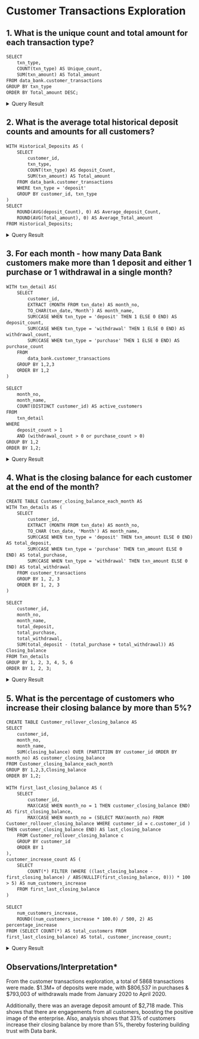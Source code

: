 # Customer Transactions Exploration
## 1. What is the unique count and total amount for each transaction type?
```pgsql
SELECT 
	txn_type,
	COUNT(txn_type) AS Unique_count,
	SUM(txn_amount) AS Total_amount
FROM data_bank.customer_transactions
GROUP BY txn_type
ORDER BY Total_amount DESC;
```
<details><summary>Query Result</summary>

![alt text](<Screenshot (51).png>)
</details>

## 2. What is the average total historical deposit counts and amounts for all customers?
```pgsql
WITH Historical_Deposits AS (
	SELECT  
		customer_id,
		txn_type,
		COUNT(txn_type) AS deposit_Count,
		SUM(txn_amount) AS Total_amount
	FROM data_bank.customer_transactions
	WHERE txn_type = 'deposit'
	GROUP BY customer_id, txn_type
)
SELECT 
	ROUND(AVG(deposit_Count), 0) AS Average_deposit_Count,
	ROUND(AVG(Total_amount), 0) AS Average_Total_amount
FROM Historical_Deposits;
```
<details><summary>Query Result</summary>

![alt text](<Screenshot (53).png>)
</details>

## 3. For each month - how many Data Bank customers make more than 1 deposit and either 1 purchase or 1 withdrawal in a single month?
```pgsql
WITH txn_detail AS(
	SELECT
    	customer_id,
    	EXTRACT (MONTH FROM txn_date) AS month_no,
    	TO_CHAR(txn_date,'Month') AS month_name,
    	SUM(CASE WHEN txn_type = 'deposit' THEN 1 ELSE 0 END) AS deposit_count,
    	SUM(CASE WHEN txn_type = 'withdrawal' THEN 1 ELSE 0 END) AS withdrawal_count,
    	SUM(CASE WHEN txn_type = 'purchase' THEN 1 ELSE 0 END) AS purchase_count
	FROM
    	data_bank.customer_transactions
	GROUP BY 1,2,3
	ORDER BY 1,2
)

SELECT 
    month_no,
    month_name,
    COUNT(DISTINCT customer_id) AS active_customers
FROM
    txn_detail
WHERE
    deposit_count > 1 
    AND (withdrawal_count > 0 or purchase_count > 0)
GROUP BY 1,2
ORDER BY 1,2;
```
<details><summary>Query Result</summary>

![alt text](<Screenshot (72).png>)
</details>

## 4. What is the closing balance for each customer at the end of the month?
```pgsql
CREATE TABLE Customer_closing_balance_each_month AS
WITH Txn_details AS (
	SELECT 
		customer_id,
		EXTRACT (MONTH FROM txn_date) AS month_no,
		TO_CHAR (txn_date, 'Month') AS month_name,
		SUM(CASE WHEN txn_type = 'deposit' THEN txn_amount ELSE 0 END) AS total_deposit,
		SUM(CASE WHEN txn_type = 'purchase' THEN txn_amount ELSE 0 END) AS total_purchase,
		SUM(CASE WHEN txn_type = 'withdrawal' THEN txn_amount ELSE 0 END) AS total_withdrawal
	FROM customer_transactions
	GROUP BY 1, 2, 3
	ORDER BY 1, 2, 3
)

SELECT 
	customer_id,
	month_no,
	month_name,
	total_deposit,
	total_purchase,
	total_withdrawal,
	SUM(total_deposit - (total_purchase + total_withdrawal)) AS Closing_balance
FROM Txn_details
GROUP BY 1, 2, 3, 4, 5, 6
ORDER BY 1, 2, 3;
```
<details><summary>Query Result</summary>
Below is a sample of the 12 rows of the query.

![alt text](<Screenshot (58).png>)
</details>

## 5. What is the percentage of customers who increase their closing balance by more than 5%?
```pgsql
CREATE TABLE Customer_rollover_closing_balance AS
SELECT 
	customer_id,
	month_no,
	month_name,
	SUM(closing_balance) OVER (PARTITION BY customer_id ORDER BY month_no) AS customer_closing_balance
FROM Customer_closing_balance_each_month
GROUP BY 1,2,3,Closing_balance
ORDER BY 1,2;

WITH first_last_closing_balance AS (		
	SELECT
 		customer_id,
 		MAX(CASE WHEN month_no = 1 THEN customer_closing_balance END) AS first_closing_balance,
 		MAX(CASE WHEN month_no = (SELECT MAX(month_no) FROM Customer_rollover_closing_balance WHERE customer_id = c.customer_id ) THEN customer_closing_balance END) AS last_closing_balance
 	FROM Customer_rollover_closing_balance c
 	GROUP BY customer_id
 	ORDER BY 1
),
customer_increase_count AS (
    SELECT
     	COUNT(*) FILTER (WHERE ((last_closing_balance - first_closing_balance) / ABS(NULLIF(first_closing_balance, 0))) * 100 > 5) AS num_customers_increase
    FROM first_last_closing_balance
)

SELECT 
    num_customers_increase,
    ROUND((num_customers_increase * 100.0) / 500, 2) AS percentage_increase
FROM (SELECT COUNT(*) AS total_customers FROM first_last_closing_balance) AS total, customer_increase_count;
```
<details><summary>Query Result</summary>

![alt text](<Screenshot (60).png>)
</details>

## Observations/Interpretation*

From the customer transactions exploration, a total of 5868 transactions were made. $1.3M+ of deposits were made, with $806,537 in purchases & $793,003 of withdrawals made from January 2020 to April 2020.

Additionally, there was an average deposit amount of $2,718 made. This shows that there are engagements from all customers, boosting the positive image of the enterprise. Also, analysis shows that 33% of customers increase their closing balance by more than 5%, thereby fostering building trust with Data bank.